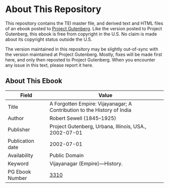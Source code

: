 # About This Repository

This repository contains the TEI master file, and derived text and HTML files of an ebook posted to [Project Gutenberg](https://www.gutenberg.org/). Like the version posted to Project Gutenberg, this ebook is free from copyright in the U.S. No claim is made about its copyright status outside the U.S.

The version maintained in this repository may be slightly out-of-sync with the version maintained at Project Gutenberg. Mostly, fixes will be made first here, and only then reposted to Project Gutenberg. When you encounter any issue in this text, please report it here.

## About This Ebook

| Field | Value |
| ----- | ----- |
| Title | A Forgotten Empire: Vijayanagar; A Contribution to the History of India |
| Author | Robert Sewell (1845–1925) |
| Publisher | Project Gutenberg, Urbana, Illinois, USA., 2002-07-01 |
| Publication date | 2002-07-01 |
| Availability | Public Domain |
| Keyword | Vijayanagar (Empire)—History. |
| PG Ebook Number | [3310](https://www.gutenberg.org/ebooks/3310) |
